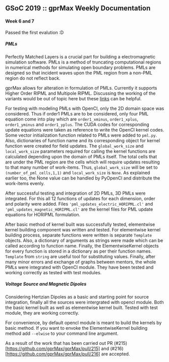 ## GSoC 2019 :: gprMax Weekly Documentation
#### Week 6 and 7

Passed the first evalution :D

##### PMLs

Perfectly Matched Layers is a crucial part for building a electromagnetic simulation software. PMLs is a method of truncating computational regions in numerical methods for simulating open boundary problems. PMLs are designed so that incident waves upon the PML region from a non-PML region do not reflect back. 

gprMax allows for alteration in formulation of PMLs. Currently it supports Higher Order RIPML and Multipole RIPML. Discussing the working of the variants would be out of topic here but these [links](http://docs.gprmax.com/en/latest/input.html#pml-formulation) can be helpful.

For testing with modeling PMLs with OpenCl, only the 2D domain space was considered. Thus if order1 PMLs are to be considered, only four PML equation come into play which are `order1_xminus`, `order1_xplus`, `order1_yminus` and `order1_yplus`. The CUDA codes for corresponding update equations were taken as reference to write the OpenCl kernel codes. Some vector initialization function related to PMLs were added to `pml.py`. Also, dictionaries of function name and its corresponding object for kernel function were created for field updates. The `global_work_size` and `local_work_size` parameters required for calling the kernel functions are calculated depending upon the domain of PMLs itself. The total cells that are under the PML region are the cells which will require updates resulting to that many number of work-items. Thus, `global_work_size` will be set to `(number_of_pml_cells,1,1)` and `local_work_size` is `None`. As explained earlier too, the None value can be handled by PyOpenCl and distribute the work-items evenly. 

After successful testing and integration of 2D PMLs, 3D PMLs were integrated. For this all 12 functions of updates for each dimension, order and polarity were added. Files `'pml_updates_electric_HORIPML.cl'` and `'pml_updates_magnetic_HORIPML.cl'` are the kernel files for PML update equations for HORIPML formulation. 

After basic method of kernel built was successfully tested, elementwise kernel building component was written and tested. For elementwise kernel building process, separate functions were written is separate `Template` objects. Also, a dictionary of arguments as strings were made which can be called according to function name. Finally, the ElementwiseKernel objects for every function is stored in a dictionary as per their function names. `Template` from `string` are useful tool for substituting values. Finally, after many minor errors and exchange of graphs between mentors, the whole PMLs were integrated with OpenCl module. They have been tested and working correctly as tested with test modules.

##### Voltage Source and Magnetic Dipoles

Considering Hertzian Dipoles as a basic and starting point for source integration, finally all the sources were intergrated with opencl module. Both the basic kernel built as well as elementwise kernel built. Tested with test module, they are working correctly. 

For convenience, by default opencl module is meant to build the kernels by basic method. If you want to envoke the ElementwiseKernel building method add `--elwise` to your command line argument.

As a result of the work that has been carried out PR (#215)[https://github.com/gprMax/gprMax/pull/215] and (#216)[https://github.com/gprMax/gprMax/pull/216] are accepted.